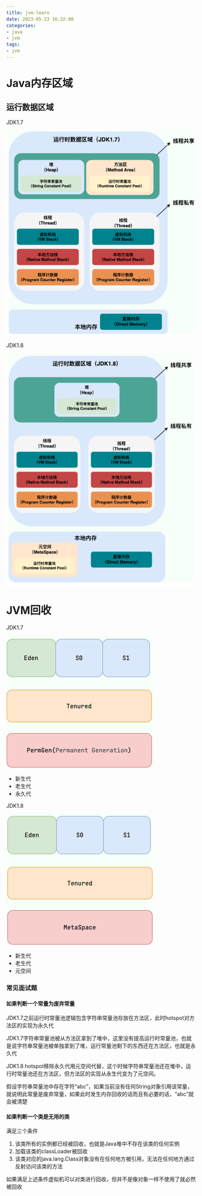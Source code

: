 ```yaml
---
title: jvm-learn
date: 2023-05-23 16:32:08
categories:
- java
- jvm
tags:
- jvm
---
```


# Java内存区域
## 运行数据区域

JDK1.7

![image-20230523163329596](../images/image-20230523163329596.png)

JDK1.8

![image-20230523163752233](../images\image-20230523163752233.png)



# JVM回收

JDK1.7

![image-20230523163752233](../images\jdk1.7堆结构.png)

- 新生代
- 老生代
- 永久代

JDK1.8

![image-20230523164208008](..\images\image-20230523164208008.png)

- 新生代
- 老生代
- 元空间



### 常见面试题

#### 如果判断一个常量为废弃常量

JDK1.7之前运行时常量池逻辑包含字符串常量池存放在方法区，此时hotspot对方法区的实现为永久代

JDK1.7字符串常量池被从方法区拿到了堆中，这里没有提高运行时常量池，也就是说字符串常量池被单独拿到了堆，运行常量池剩下的东西还在方法区，也就是永久代

JDK1.8 hotspot移除永久代用元空间代替，这个时候字符串常量池还在堆中，运行时常量池还在方法区，但方法区的实现从永生代变为了元空间。

假设字符串常量池中存在字符“abc”，如果当前没有任何String对象引用该常量，就说明此常量是废弃常量，如果此时发生内存回收的话而且有必要的话，“abc”就会被清楚

#### 如果判断一个类是无用的类

满足三个条件

1. 该类所有的实例都已经被回收，也就是Java堆中不存在该类的任何实例
2. 加载该类的classLoader被回收
3. 该类对应的java.lang.Class对象没有在任何地方被引用，无法在任何地方通过反射访问该类的方法

如果满足上述条件虚拟机可以对类进行回收，但并不是像对象一样不使用了就必然被回收